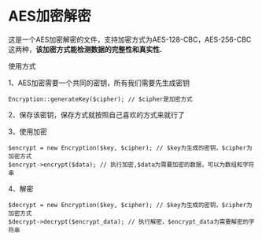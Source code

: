 # AES加密解密
这是一个AES加密解密的文件，支持加密方式为AES-128-CBC，AES-256-CBC这两种，**该加密方式能检测数据的完整性和真实性.**

使用方式

1、AES加密需要一个共同的密钥，所有我们需要先生成密钥

    Encryption::generateKey($cipher); // $cipher是加密方式

2、保存该密钥，保存方式就按照自己喜欢的方式来就行了

3、使用加密

    $encrypt = new Encryption($key, $cipher); // $key为生成的密钥，$cipher为加密方式
    $encrypt->encrypt($data); // 执行加密,$data为需要加密的数据，可以为数组和字符串
    
4、解密

    $decrypt = new Encryption($key, $cipher); // $key为生成的密钥，$cipher为加密方式
    $decrypt->decrypt($encrypt_data); // 执行解密，$encrypt_data为需要解密的字符串